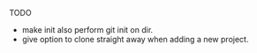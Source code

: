 TODO

- make init also perform git init on dir.
- give option to clone straight away when adding a new project.
